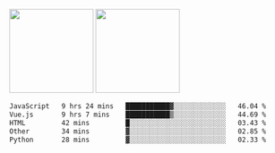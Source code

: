 <img src="https://github-readme-stats.vercel.app/api?username=Dream4ever&count_private=true&show_icons=true&theme=tokyonight" height="150" /> <img src="https://github-readme-stats.vercel.app/api/top-langs/?username=Dream4ever&count_private=true&show_icons=true&theme=tokyonight&langs_count=5&layout=compact" height="150" />

<!--START_SECTION:waka-->

```txt
JavaScript   9 hrs 24 mins   ███████████▓░░░░░░░░░░░░░   46.04 %
Vue.js       9 hrs 7 mins    ███████████▒░░░░░░░░░░░░░   44.69 %
HTML         42 mins         █░░░░░░░░░░░░░░░░░░░░░░░░   03.43 %
Other        34 mins         ▓░░░░░░░░░░░░░░░░░░░░░░░░   02.85 %
Python       28 mins         ▓░░░░░░░░░░░░░░░░░░░░░░░░   02.33 %
```

<!--END_SECTION:waka-->
